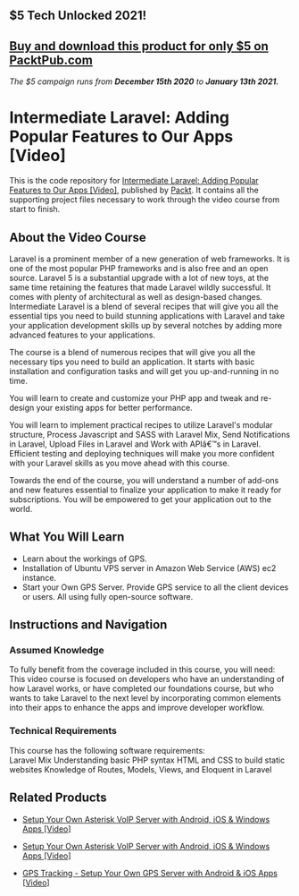 ## $5 Tech Unlocked 2021!
[Buy and download this product for only $5 on PacktPub.com](https://www.packtpub.com/)
-----
*The $5 campaign         runs from __December 15th 2020__ to __January 13th 2021.__*

# Intermediate Laravel: Adding Popular Features to Our Apps [Video]
This is the code repository for [Intermediate Laravel: Adding Popular Features to Our Apps [Video]](https://www.packtpub.com/web-development/intermediate-laravel-adding-popular-features-our-apps-video?utm_source=github&utm_medium=repository&utm_campaign=9781788477611), published by [Packt](https://www.packtpub.com/?utm_source=github). It contains all the supporting project files necessary to work through the video course from start to finish.
## About the Video Course
Laravel is a prominent member of a new generation of web frameworks. It is one of the most popular PHP frameworks and is also free and an open source. Laravel 5 is a substantial upgrade with a lot of new toys, at the same time retaining the features that made Laravel wildly successful. It comes with plenty of architectural as well as design-based changes. Intermediate Laravel is a blend of several recipes that will give you all the essential tips you need to build stunning applications with Laravel and take your application development skills up by several notches by adding more advanced features to your applications.

The course is a blend of numerous recipes that will give you all the necessary tips you need to build an application. It starts with basic installation and configuration tasks and will get you up-and-running in no time. 

You will learn to create and customize your PHP app and tweak and re-design your existing apps for better performance. 

You will learn to implement practical recipes to utilize Laravel's modular structure, Process Javascript and SASS with Laravel Mix, Send Notifications in Laravel, Upload Files in Laravel and Work with APIâ€™s in Laravel. Efficient testing and deploying techniques will make you more confident with your Laravel skills as you move ahead with this course. 

Towards the end of the course, you will understand a number of add-ons and new features essential to finalize your application to make it ready for subscriptions. You will be empowered to get your application out to the world.


<H2>What You Will Learn</H2>
<DIV class=book-info-will-learn-text>
<UL>
<LI>Learn about the workings of GPS. 
<LI>Installation of Ubuntu VPS server in Amazon Web Service (AWS) ec2 instance. 
<LI>Start your Own GPS Server. Provide GPS service to all the client devices or users. All using fully open-source software. </LI></UL></DIV>

## Instructions and Navigation
### Assumed Knowledge
To fully benefit from the coverage included in this course, you will need:<br/>
This video course is focused on developers who have an understanding of how Laravel works, or have completed our foundations course, but who wants to take Laravel to the next level by incorporating common elements into their apps to enhance the apps and improve developer workflow.
### Technical Requirements
This course has the following software requirements:<br/>
Laravel Mix
Understanding basic PHP syntax
HTML and CSS to build static websites
Knowledge of Routes, Models, Views, and Eloquent in Laravel


## Related Products
* [Setup Your Own Asterisk VoIP Server with Android, iOS & Windows Apps [Video]](https://www.packtpub.com/application-development/building-advanced-opencv3-projects-python-video?utm_source=github&utm_medium=repository&utm_campaign=9781788394291)

* [Setup Your Own Asterisk VoIP Server with Android, iOS & Windows Apps [Video]](https://www.packtpub.com/application-development/setup-your-own-asterisk-voip-server-android-ios-windows-apps-video?utm_source=github&utm_medium=repository&utm_campaign=9781838829971)

* [GPS Tracking - Setup Your Own GPS Server with Android & iOS Apps [Video]](https://www.packtpub.com/application-development/gps-tracking-setup-your-own-gps-server-android-ios-apps-video?utm_source=github&utm_medium=repository&utm_campaign=9781838828431)

